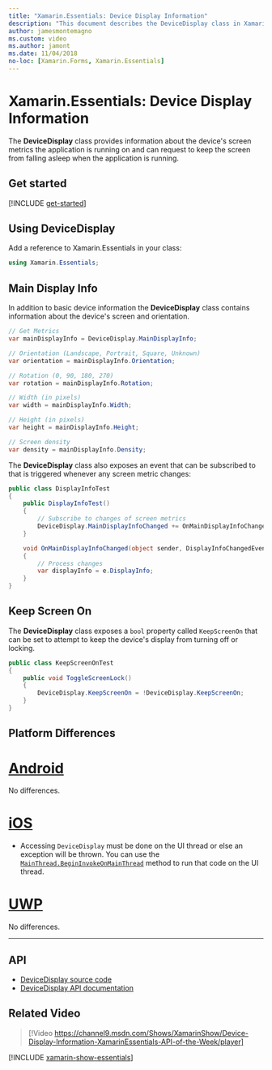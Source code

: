 ```yaml
---
title: "Xamarin.Essentials: Device Display Information"
description: "This document describes the DeviceDisplay class in Xamarin.Essentials, which provides screen metrics for the device on which the application is running."
author: jamesmontemagno
ms.custom: video
ms.author: jamont
ms.date: 11/04/2018
no-loc: [Xamarin.Forms, Xamarin.Essentials]
---
```


# Xamarin.Essentials: Device Display Information

The **DeviceDisplay** class provides information about the device's screen metrics the application is running on and can request to keep the screen from falling asleep when the application is running.

## Get started

[!INCLUDE [get-started](includes/get-started.md)]

## Using DeviceDisplay

Add a reference to Xamarin.Essentials in your class:

```csharp
using Xamarin.Essentials;
```

## Main Display Info

In addition to basic device information the **DeviceDisplay** class contains information about the device's screen and orientation.

```csharp
// Get Metrics
var mainDisplayInfo = DeviceDisplay.MainDisplayInfo;

// Orientation (Landscape, Portrait, Square, Unknown)
var orientation = mainDisplayInfo.Orientation;

// Rotation (0, 90, 180, 270)
var rotation = mainDisplayInfo.Rotation;

// Width (in pixels)
var width = mainDisplayInfo.Width;

// Height (in pixels)
var height = mainDisplayInfo.Height;

// Screen density
var density = mainDisplayInfo.Density;
```

The **DeviceDisplay** class also exposes an event that can be subscribed to that is triggered whenever any screen metric changes:

```csharp
public class DisplayInfoTest
{
    public DisplayInfoTest()
    {
        // Subscribe to changes of screen metrics
        DeviceDisplay.MainDisplayInfoChanged += OnMainDisplayInfoChanged;
    }

    void OnMainDisplayInfoChanged(object sender, DisplayInfoChangedEventArgs  e)
    {
        // Process changes
        var displayInfo = e.DisplayInfo;
    }
}
```

## Keep Screen On

The **DeviceDisplay** class exposes a `bool` property called `KeepScreenOn` that can be set to attempt to keep the device's display from turning off or locking.

```csharp
public class KeepScreenOnTest
{
    public void ToggleScreenLock()
    {
        DeviceDisplay.KeepScreenOn = !DeviceDisplay.KeepScreenOn;
    }
}
```

## Platform Differences

# [Android](#tab/android)

No differences.

# [iOS](#tab/ios)

- Accessing `DeviceDisplay` must be done on the UI thread or else an exception will be thrown. You can use the [`MainThread.BeginInvokeOnMainThread`](~/essentials/main-thread.md) method to run that code on the UI thread.

# [UWP](#tab/uwp)

No differences.

--------------

## API

- [DeviceDisplay source code](https://github.com/xamarin/Essentials/tree/main/Xamarin.Essentials/DeviceDisplay)
- [DeviceDisplay API documentation](xref:Xamarin.Essentials.DeviceDisplay)

## Related Video

> [!Video https://channel9.msdn.com/Shows/XamarinShow/Device-Display-Information-XamarinEssentials-API-of-the-Week/player]

[!INCLUDE [xamarin-show-essentials](includes/xamarin-show-essentials.md)]
